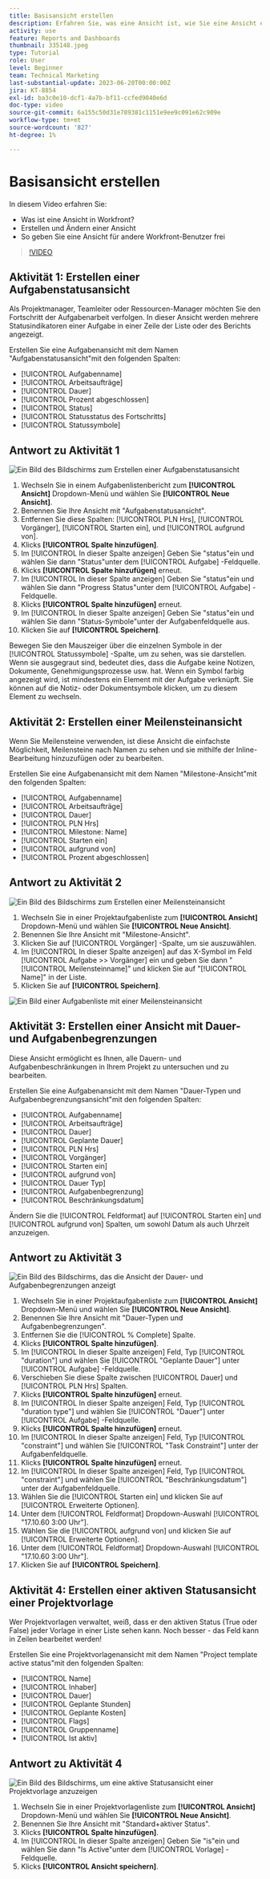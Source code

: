 ```yaml
---
title: Basisansicht erstellen
description: Erfahren Sie, was eine Ansicht ist, wie Sie eine Ansicht erstellen und wie Sie eine Ansicht für andere Benutzer in Workfront freigeben.
activity: use
feature: Reports and Dashboards
thumbnail: 335148.jpeg
type: Tutorial
role: User
level: Beginner
team: Technical Marketing
last-substantial-update: 2023-06-20T00:00:00Z
jira: KT-8854
exl-id: ba3c0e10-dcf1-4a7b-bf11-ccfed9040e6d
doc-type: video
source-git-commit: 6a155c50d31e789381c1151e9ee9c091e62c909e
workflow-type: tm+mt
source-wordcount: '827'
ht-degree: 1%

---
```


# Basisansicht erstellen

In diesem Video erfahren Sie:

* Was ist eine Ansicht in Workfront?
* Erstellen und Ändern einer Ansicht
* So geben Sie eine Ansicht für andere Workfront-Benutzer frei

>[!VIDEO](https://video.tv.adobe.com/v/335148/?quality=12&learn=on)

## Aktivität 1: Erstellen einer Aufgabenstatusansicht

Als Projektmanager, Teamleiter oder Ressourcen-Manager möchten Sie den Fortschritt der Aufgabenarbeit verfolgen. In dieser Ansicht werden mehrere Statusindikatoren einer Aufgabe in einer Zeile der Liste oder des Berichts angezeigt.

Erstellen Sie eine Aufgabenansicht mit dem Namen &quot;Aufgabenstatusansicht&quot;mit den folgenden Spalten:

* [!UICONTROL Aufgabenname]
* [!UICONTROL Arbeitsaufträge]
* [!UICONTROL Dauer]
* [!UICONTROL Prozent abgeschlossen]
* [!UICONTROL Status]
* [!UICONTROL Statusstatus des Fortschritts]
* [!UICONTROL Statussymbole]

## Antwort zu Aktivität 1

![Ein Bild des Bildschirms zum Erstellen einer Aufgabenstatusansicht](assets/view-exercise.png)

1. Wechseln Sie in einem Aufgabenlistenbericht zum **[!UICONTROL Ansicht]** Dropdown-Menü und wählen Sie **[!UICONTROL Neue Ansicht]**.
1. Benennen Sie Ihre Ansicht mit &quot;Aufgabenstatusansicht&quot;.
1. Entfernen Sie diese Spalten: [!UICONTROL PLN Hrs], [!UICONTROL Vorgänger], [!UICONTROL Starten ein], und [!UICONTROL aufgrund von].
1. Klicks **[!UICONTROL Spalte hinzufügen]**.
1. Im [!UICONTROL In dieser Spalte anzeigen] Geben Sie &quot;status&quot;ein und wählen Sie dann &quot;Status&quot;unter dem [!UICONTROL Aufgabe] -Feldquelle.
1. Klicks **[!UICONTROL Spalte hinzufügen]** erneut.
1. Im [!UICONTROL In dieser Spalte anzeigen] Geben Sie &quot;status&quot;ein und wählen Sie dann &quot;Progress Status&quot;unter dem [!UICONTROL Aufgabe] -Feldquelle.
1. Klicks **[!UICONTROL Spalte hinzufügen]** erneut.
1. Im [!UICONTROL In dieser Spalte anzeigen] Geben Sie &quot;status&quot;ein und wählen Sie dann &quot;Status-Symbole&quot;unter der Aufgabenfeldquelle aus.
1. Klicken Sie auf **[!UICONTROL Speichern]**.

Bewegen Sie den Mauszeiger über die einzelnen Symbole in der [!UICONTROL Statussymbole] -Spalte, um zu sehen, was sie darstellen. Wenn sie ausgegraut sind, bedeutet dies, dass die Aufgabe keine Notizen, Dokumente, Genehmigungsprozesse usw. hat. Wenn ein Symbol farbig angezeigt wird, ist mindestens ein Element mit der Aufgabe verknüpft. Sie können auf die Notiz- oder Dokumentsymbole klicken, um zu diesem Element zu wechseln.

## Aktivität 2: Erstellen einer Meilensteinansicht

Wenn Sie Meilensteine verwenden, ist diese Ansicht die einfachste Möglichkeit, Meilensteine nach Namen zu sehen und sie mithilfe der Inline-Bearbeitung hinzuzufügen oder zu bearbeiten.

Erstellen Sie eine Aufgabenansicht mit dem Namen &quot;Milestone-Ansicht&quot;mit den folgenden Spalten:

* [!UICONTROL Aufgabenname]
* [!UICONTROL Arbeitsaufträge]
* [!UICONTROL Dauer]
* [!UICONTROL PLN Hrs]
* [!UICONTROL Milestone: Name]
* [!UICONTROL Starten ein]
* [!UICONTROL aufgrund von]
* [!UICONTROL Prozent abgeschlossen]


## Antwort zu Aktivität 2

![Ein Bild des Bildschirms zum Erstellen einer Meilensteinansicht](assets/view-milestone-exercise-1.png)

1. Wechseln Sie in einer Projektaufgabenliste zum **[!UICONTROL Ansicht]** Dropdown-Menü und wählen Sie **[!UICONTROL Neue Ansicht]**.
1. Benennen Sie Ihre Ansicht mit &quot;Milestone-Ansicht&quot;.
1. Klicken Sie auf [!UICONTROL Vorgänger] -Spalte, um sie auszuwählen.
1. Im [!UICONTROL In dieser Spalte anzeigen] auf das X-Symbol im Feld [!UICONTROL Aufgabe >> Vorgänger] ein und geben Sie dann &quot;[!UICONTROL Meilensteinname]&quot; und klicken Sie auf &quot;[!UICONTROL Name]&quot; in der Liste.
1. Klicken Sie auf **[!UICONTROL Speichern]**.

![Ein Bild einer Aufgabenliste mit einer Meilensteinansicht](assets/view-milestone-exercise-2.png)

## Aktivität 3: Erstellen einer Ansicht mit Dauer- und Aufgabenbegrenzungen

Diese Ansicht ermöglicht es Ihnen, alle Dauern- und Aufgabenbeschränkungen in Ihrem Projekt zu untersuchen und zu bearbeiten.

Erstellen Sie eine Aufgabenansicht mit dem Namen &quot;Dauer-Typen und Aufgabenbegrenzungsansicht&quot;mit den folgenden Spalten:

* [!UICONTROL Aufgabenname]
* [!UICONTROL Arbeitsaufträge]
* [!UICONTROL Dauer]
* [!UICONTROL Geplante Dauer]
* [!UICONTROL PLN Hrs]
* [!UICONTROL Vorgänger]
* [!UICONTROL Starten ein]
* [!UICONTROL aufgrund von]
* [!UICONTROL Dauer Typ]
* [!UICONTROL Aufgabenbegrenzung]
* [!UICONTROL Beschränkungsdatum]

Ändern Sie die [!UICONTROL Feldformat] auf [!UICONTROL Starten ein] und [!UICONTROL aufgrund von] Spalten, um sowohl Datum als auch Uhrzeit anzuzeigen.

## Antwort zu Aktivität 3

![Ein Bild des Bildschirms, das die Ansicht der Dauer- und Aufgabenbegrenzungen anzeigt](assets/view-activity-3.png)

1. Wechseln Sie in einer Projektaufgabenliste zum **[!UICONTROL Ansicht]** Dropdown-Menü und wählen Sie **[!UICONTROL Neue Ansicht]**.
1. Benennen Sie Ihre Ansicht mit &quot;Dauer-Typen und Aufgabenbegrenzungen&quot;.
1. Entfernen Sie die [!UICONTROL % Complete] Spalte.
1. Klicks **[!UICONTROL Spalte hinzufügen]**.
1. Im [!UICONTROL In dieser Spalte anzeigen] Feld, Typ [!UICONTROL &quot;duration&quot;] und wählen Sie [!UICONTROL &quot;Geplante Dauer&quot;] unter [!UICONTROL Aufgabe] -Feldquelle.
1. Verschieben Sie diese Spalte zwischen [!UICONTROL Dauer] und [!UICONTROL PLN Hrs] Spalten.
1. Klicks **[!UICONTROL Spalte hinzufügen]** erneut.
1. Im [!UICONTROL In dieser Spalte anzeigen] Feld, Typ [!UICONTROL &quot;duration type&quot;] und wählen Sie [!UICONTROL &quot;Dauer&quot;] unter [!UICONTROL Aufgabe] -Feldquelle.
1. Klicks **[!UICONTROL Spalte hinzufügen]** erneut.
1. Im [!UICONTROL In dieser Spalte anzeigen] Feld, Typ [!UICONTROL &quot;constraint&quot;] und wählen Sie [!UICONTROL &quot;Task Constraint&quot;] unter der Aufgabenfeldquelle.
1. Klicks **[!UICONTROL Spalte hinzufügen]** erneut.
1. Im [!UICONTROL In dieser Spalte anzeigen] Feld, Typ [!UICONTROL &quot;constraint&quot;] und wählen Sie [!UICONTROL &quot;Beschränkungsdatum&quot;] unter der Aufgabenfeldquelle.
1. Wählen Sie die [!UICONTROL Starten ein] und klicken Sie auf [!UICONTROL Erweiterte Optionen].
1. Unter dem [!UICONTROL Feldformat] Dropdown-Auswahl [!UICONTROL &quot;17.10.60 3:00 Uhr&quot;].
1. Wählen Sie die [!UICONTROL aufgrund von] und klicken Sie auf [!UICONTROL Erweiterte Optionen].
1. Unter dem [!UICONTROL Feldformat] Dropdown-Auswahl [!UICONTROL &quot;17.10.60 3:00 Uhr&quot;].
1. Klicken Sie auf **[!UICONTROL Speichern]**.

## Aktivität 4: Erstellen einer aktiven Statusansicht einer Projektvorlage

Wer Projektvorlagen verwaltet, weiß, dass er den aktiven Status (True oder False) jeder Vorlage in einer Liste sehen kann. Noch besser - das Feld kann in Zeilen bearbeitet werden!

Erstellen Sie eine Projektvorlagenansicht mit dem Namen &quot;Project template active status&quot;mit den folgenden Spalten:

* [!UICONTROL Name]
* [!UICONTROL Inhaber]
* [!UICONTROL Dauer]
* [!UICONTROL Geplante Stunden]
* [!UICONTROL Geplante Kosten]
* [!UICONTROL Flags]
* [!UICONTROL Gruppenname]
* [!UICONTROL Ist aktiv]


## Antwort zu Aktivität 4

![Ein Bild des Bildschirms, um eine aktive Statusansicht einer Projektvorlage anzuzeigen](assets/view-activity-4.png)

1. Wechseln Sie in einer Projektvorlagenliste zum **[!UICONTROL Ansicht]** Dropdown-Menü und wählen Sie **[!UICONTROL Neue Ansicht]**.
1. Benennen Sie Ihre Ansicht mit &quot;Standard+aktiver Status&quot;.
1. Klicks **[!UICONTROL Spalte hinzufügen]**.
1. Im [!UICONTROL In dieser Spalte anzeigen] Geben Sie &quot;is&quot;ein und wählen Sie dann &quot;Is Active&quot;unter dem [!UICONTROL Vorlage] -Feldquelle.
1. Klicks **[!UICONTROL Ansicht speichern]**.
